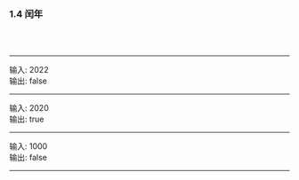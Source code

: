 
<h3 id = "title">
  1.4 闰年
</h3>
</br>
</br>

---
<div id = "qqq">
  <div id = "q0i">输入: 2022</div>
  <div id = "q0o">输出: false</div>
</div>

---
<div id = "qqq">
  <div id = "q0i">输入: 2020</div>
  <div id = "q0o">输出: true</div>
</div>

---
<div id = "qqq">
  <div id = "q0i">输入: 1000</div>
  <div id = "q0o">输出: false</div>
</div>

---